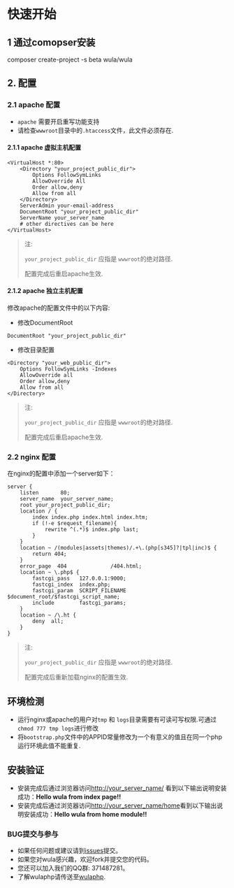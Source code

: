 # 快速开始

## 1 通过comopser安装
composer create-project -s beta wula/wula

## 2. 配置
### 2.1 apache 配置
- `apache` 需要开启重写功能支持
- 请检查`wwwroot`目录中的`.htaccess`文件，此文件必须存在.

#### 2.1.1 apache 虚拟主机配置
```
<VirtualHost *:80>
    <Directory "your_project_public_dir">
        Options FollowSymLinks
        AllowOverride All
        Order allow,deny
        Allow from all
    </Directory>		
    ServerAdmin your-email-address
    DocumentRoot "your_project_public_dir"
    ServerName your_server_name
    # other directives can be here
</VirtualHost>
```

> 注:
>
> `your_project_public_dir` 应指是 `wwwroot`的绝对路径.
> 
> 配置完成后重启apache生效.

#### 2.1.2 apache 独立主机配置
修改apache的配置文件中的以下内容:
- 修改DocumentRoot
```
DocumentRoot "your_project_public_dir"
```
- 修改目录配置
```
<Directory "your_web_public_dir">
    Options FollowSymLinks -Indexes
    AllowOverride all
    Order allow,deny
    Allow from all
</Directory>
```

> 注:
>
> `your_project_public_dir` 应指是 `wwwroot`的绝对路径.
> 
> 配置完成后重启apache生效.

### 2.2 nginx 配置
在nginx的配置中添加一个server如下：

```
server {
    listen       80;
    server_name  your_server_name;
    root your_project_public_dir;
    location / {
        index index.php index.html index.htm;
        if (!-e $request_filename){
            rewrite ^(.*)$ index.php last;
        }
    }
    location ~ /(modules|assets|themes)/.+\.(php[s345]?|tpl|inc)$ {
        return 404;
    }        
    error_page  404              /404.html;
    location ~ \.php$ {
        fastcgi_pass   127.0.0.1:9000;
        fastcgi_index  index.php;
        fastcgi_param  SCRIPT_FILENAME  $document_root/$fastcgi_script_name;
        include        fastcgi_params;
    }
    location ~ /\.ht {
        deny  all;
    }
}
```

> 注:
>
> `your_project_public_dir` 应指是 `wwwroot`的绝对路径.
> 
> 配置完成后重新加载nginx的配置生效.

## 环境检测
- 运行nginx或apache的用户对`tmp` 和 `logs`目录需要有可读可写权限.可通过`chmod 777 tmp logs`进行修改
- 将`bootstrap.php`文件中的APPID常量修改为一个有意义的值且在同一个php运行环境此值不能重复.

## 安装验证

- 安装完成后通过浏览器访问[http://your_server_name/](http://your_server_name/) 看到以下输出说明安装成功：**Hello wula from index page!!**
- 安装完成后通过浏览器访问[http://your_server_name/home](http://your_server_name/home)看到以下输出说明安装成功：**Hello wula from home module!!**

### BUG提交与参与
- 如果任何问题或建议请到[issues](https://github.com/ninggf/wula/issues)提交。
- 如果您对wula感兴趣，欢迎fork并提交您的代码。
- 您还可以加入我们的QQ群: 371487281。
- 了解wulaphp请传送至[wulaphp](https://github.com/ninggf/wulaphp).